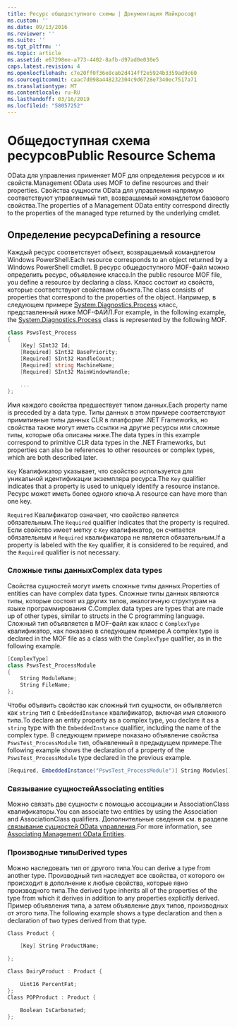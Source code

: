 ```yaml
---
title: Ресурс общедоступного схемы | Документация Майкрософт
ms.custom: ''
ms.date: 09/13/2016
ms.reviewer: ''
ms.suite: ''
ms.tgt_pltfrm: ''
ms.topic: article
ms.assetid: e67298ee-a773-4402-8afb-d97ad0e030e5
caps.latest.revision: 4
ms.openlocfilehash: c7e20ff0f36e8cab2d414ff2e5924b3359ad9c60
ms.sourcegitcommit: caac7d098a448232304c9d6728e7340ec7517a71
ms.translationtype: MT
ms.contentlocale: ru-RU
ms.lasthandoff: 03/16/2019
ms.locfileid: "58057252"
---
```

# <a name="public-resource-schema"></a><span data-ttu-id="ca454-102">Общедоступная схема ресурсов</span><span class="sxs-lookup"><span data-stu-id="ca454-102">Public Resource Schema</span></span>

<span data-ttu-id="ca454-103">OData для управления применяет MOF для определения ресурсов и их свойств.</span><span class="sxs-lookup"><span data-stu-id="ca454-103">Management OData uses MOF to define resources and their properties.</span></span> <span data-ttu-id="ca454-104">Свойства сущности OData для управления напрямую соответствуют управляемый тип, возвращаемый командлетом базового свойства.</span><span class="sxs-lookup"><span data-stu-id="ca454-104">The properties of a Management OData entity correspond directly to the properties of the managed type returned by the underlying cmdlet.</span></span>

## <a name="defining-a-resource"></a><span data-ttu-id="ca454-105">Определение ресурса</span><span class="sxs-lookup"><span data-stu-id="ca454-105">Defining a resource</span></span>

<span data-ttu-id="ca454-106">Каждый ресурс соответствует объект, возвращаемый командлетом Windows PowerShell.</span><span class="sxs-lookup"><span data-stu-id="ca454-106">Each resource corresponds to an object returned by a Windows PowerShell cmdlet.</span></span> <span data-ttu-id="ca454-107">В ресурс общедоступного MOF-файл можно определить ресурс, объявление класса.</span><span class="sxs-lookup"><span data-stu-id="ca454-107">In the public resource MOF file, you define a resource by declaring a class.</span></span> <span data-ttu-id="ca454-108">Класс состоит из свойств, которые соответствуют свойствам объекта.</span><span class="sxs-lookup"><span data-stu-id="ca454-108">The class consists of properties that correspond to the properties of the object.</span></span> <span data-ttu-id="ca454-109">Например, в следующем примере [System.Diagnostics.Process](/dotnet/api/System.Diagnostics.Process) класс, представленный ниже MOF-ФАЙЛ.</span><span class="sxs-lookup"><span data-stu-id="ca454-109">For example, in the following example, the [System.Diagnostics.Process](/dotnet/api/System.Diagnostics.Process) class is represented by the following MOF.</span></span>

```csharp
class PswsTest_Process
{
    [Key] SInt32 Id;
    [Required] SInt32 BasePriority;
    [Required] SInt32 HandleCount;
    [Required] string MachineName;
    [Required] SInt32 MainWindowHandle;

    ...
};
```

<span data-ttu-id="ca454-110">Имя каждого свойства предшествует типом данных.</span><span class="sxs-lookup"><span data-stu-id="ca454-110">Each property name is preceded by a data type.</span></span> <span data-ttu-id="ca454-111">Типы данных в этом примере соответствуют примитивные типы данных CLR в платформе .NET Frameworks, но свойства также могут иметь ссылки на другие ресурсы или сложные типы, которые оба описаны ниже.</span><span class="sxs-lookup"><span data-stu-id="ca454-111">The data types in this example correspond to primitive CLR data types in the .NET Frameworks, but properties can also be references to other resources or complex types, which are both described later.</span></span>

<span data-ttu-id="ca454-112">`Key` Квалификатор указывает, что свойство используется для уникальной идентификации экземпляра ресурса.</span><span class="sxs-lookup"><span data-stu-id="ca454-112">The `Key` qualifier indicates that a property is used to uniquely identify a resource instance.</span></span> <span data-ttu-id="ca454-113">Ресурс может иметь более одного ключа.</span><span class="sxs-lookup"><span data-stu-id="ca454-113">A resource can have more than one key.</span></span>

<span data-ttu-id="ca454-114">`Required` Квалификатор означает, что свойство является обязательным.</span><span class="sxs-lookup"><span data-stu-id="ca454-114">The `Required` qualifier indicates that the property is required.</span></span> <span data-ttu-id="ca454-115">Если свойство имеет метку с `Key` квалификатор, он считается обязательным и `Required` квалификатора не является обязательным.</span><span class="sxs-lookup"><span data-stu-id="ca454-115">If a property is labeled with the `Key` qualifier, it is considered to be required, and the `Required` qualifier is not necessary.</span></span>

### <a name="complex-data-types"></a><span data-ttu-id="ca454-116">Сложные типы данных</span><span class="sxs-lookup"><span data-stu-id="ca454-116">Complex data types</span></span>

<span data-ttu-id="ca454-117">Свойства сущностей могут иметь сложные типы данных.</span><span class="sxs-lookup"><span data-stu-id="ca454-117">Properties of entities can have complex data types.</span></span> <span data-ttu-id="ca454-118">Сложные типы данных являются типы, которые состоят из других типов, аналогичную структурам на языке программирования C.</span><span class="sxs-lookup"><span data-stu-id="ca454-118">Complex data types are types that are made up of other types, similar to structs in the C programming language.</span></span> <span data-ttu-id="ca454-119">Сложный тип объявляется в MOF-файл как класс с `ComplexType` квалификатор, как показано в следующем примере.</span><span class="sxs-lookup"><span data-stu-id="ca454-119">A complex type is declared in the MOF file as a class with the `ComplexType` qualifier, as in the following example.</span></span>

```csharp
[ComplexType]
class PswsTest_ProcessModule
{
    String ModuleName;
    String FileName;
};
```

<span data-ttu-id="ca454-120">Чтобы объявить свойство как сложный тип сущности, он объявляется как `string` тип с `EmbeddedInstance` квалификатор, включая имя сложного типа.</span><span class="sxs-lookup"><span data-stu-id="ca454-120">To declare an entity property as a complex type, you declare it as a `string` type with the `EmbeddedInstance` qualifier, including the name of the complex type.</span></span> <span data-ttu-id="ca454-121">В следующем примере показано объявление свойства `PswsTest_ProcessModule` тип, объявленный в предыдущем примере.</span><span class="sxs-lookup"><span data-stu-id="ca454-121">The following example shows the declaration of a property of the `PswsTest_ProcessModule` type declared in the previous example.</span></span>

```csharp
[Required, EmbeddedInstance("PswsTest_ProcessModule")] String Modules[];
```

### <a name="associating-entities"></a><span data-ttu-id="ca454-122">Связывание сущностей</span><span class="sxs-lookup"><span data-stu-id="ca454-122">Associating entities</span></span>

<span data-ttu-id="ca454-123">Можно связать две сущности с помощью ассоциации и AssociationClass квалификаторы.</span><span class="sxs-lookup"><span data-stu-id="ca454-123">You can associate two entities by using the Association and AssociationClass qualifiers.</span></span> <span data-ttu-id="ca454-124">Дополнительные сведения см. в разделе [связывание сущностей OData управления](./associating-management-odata-entities.md).</span><span class="sxs-lookup"><span data-stu-id="ca454-124">For more information, see [Associating Management OData Entities](./associating-management-odata-entities.md).</span></span>

### <a name="derived-types"></a><span data-ttu-id="ca454-125">Производные типы</span><span class="sxs-lookup"><span data-stu-id="ca454-125">Derived types</span></span>

<span data-ttu-id="ca454-126">Можно наследовать тип от другого типа.</span><span class="sxs-lookup"><span data-stu-id="ca454-126">You can derive a type from another type.</span></span> <span data-ttu-id="ca454-127">Производный тип наследует все свойства, от которого он происходит в дополнение к любые свойства, которые явно производного типа.</span><span class="sxs-lookup"><span data-stu-id="ca454-127">The derived type inherits all of the properties of the type from which it derives in addition to any properties explicitly derived.</span></span> <span data-ttu-id="ca454-128">Пример объявления типа, а затем объявление двух типов, производных от этого типа.</span><span class="sxs-lookup"><span data-stu-id="ca454-128">The following example shows a type declaration and then a declaration of two types derived from that type.</span></span>

```csharp
Class Product {

    [Key] String ProductName;

};

Class DairyProduct : Product {

    Uint16 PercentFat;
};
Class POPProduct : Product {

    Boolean IsCarbonated;
};
```